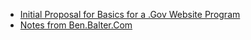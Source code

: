 

* [Initial Proposal for Basics for a .Gov Website Program](https://github.com/gbinal/Basics-for-.Gov-Websites---A-Project)
* [Notes from Ben.Balter.Com](http://ben.balter.com/2011/09/07/analysis-of-federal-executive-domains/)
